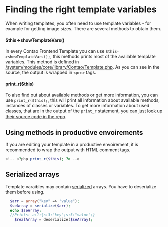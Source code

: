 # Finding the right template variables

When writing templates, you often need to use template variables - for example for getting image sizes. There are several methods to obtain them.

#### $this->showTemplateVars()
In every Contao Frontend Template you can use ```$this->showTemplateVars();```, this methods prints most of the available template variables. This method is defined in [/system/modules/core/library/Contao/Template.php][0].
As you can see in the source, the output is wrapped in ```<pre>``` tags.

#### print_r($this)
To also find out about available methods or get more information, you can use ```print_r($this);```, this will print all information about available methods, instances of classes or variables.
To get more information about used classes, that are in the output of the ```print_r``` statement, you can just [look up their source code in the repo][1].

## Using methods in productive envoirements

If you are editing your template in a productive envoirement, it is recommended to wrap the output with HTML comment tags.
```php
<!-- <?php print_r($this); ?> -->
```

## Serialized arrays
Template varaibles may contain [serialized][2] arrays. You have to deserialize them before using.
```php
  $arr = array("key" => "value");
  $seArray = serialize($arr);
  echo $seArray;
  //Prints: a:1:{s:3:"key";s:5:"value";}
	$realArray = deserialize($seArray);
```

[0]: https://github.com/contao/core/blob/master/system/modules/core/library/Contao/Template.php#L238
[1]: https://github.com/contao/core/find/master
[2]: http://php.net/manual/en/language.oop5.serialization.php
